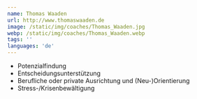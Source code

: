 ```yaml
---
name: Thomas Waaden
url: http://www.thomaswaaden.de
image: /static/img/coaches/Thomas_Waaden.jpg
webp: /static/img/coaches/Thomas_Waaden.webp
tags: ''
languages: 'de'
---
```


<ul><li>Potenzialfindung</li><li>Entscheidungsunterstützung</li><li>Berufliche oder private Ausrichtung und (Neu-)Orientierung</li><li>Stress-/Krisenbewältigung</li></ul>